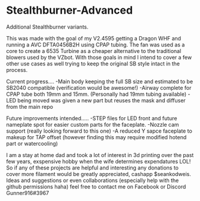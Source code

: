 # Stealthburner-Advanced
Additional Stealthburner variants.

This was made with the goal of my V2.4595 getting a Dragon WHF and running a AVC DFTA0456B2H using CPAP tubing.
The fan was used as a core to create a 6535 Turbine as a cheaper alternative to the traditional blowers used by the VZbot.
With those goals in mind I intend to cover a few other use cases as well trying to keep the original SB style intact in the process.

Current progress....
-Main body keeping the full SB size and estimated to be SB2040 compatible (verification would be awesome!)
-Airway complete for CPAP tube both 19mm and 15mm. (Personally had 19mm tubing available)
-LED being moved was given a new part but reuses the mask and diffuser from the main repo

Future improvements intended.....
-STEP files for LED front and future nameplate spot for easier custom parts for the faceplate.
-Nozzle cam support (really looking forward to this one)
-A reduced Y sapce faceplate to makeup for TAP offset (however finding this may require modified hotend part or watercooling)

I am a stay at home dad and took a lot of interest in 3d printing over the past few years, exspensive hobby when the wife determines expendatures LOL!
So if any of these projects are helpful and interesting any donations to cover more filament would be greatly appreciated, cashapp $seankodweis.
Ideas and suggestions or even collaborations (especially help with the github permissions haha) feel free to contact me on Facebook or Discord Gunner916#3967
